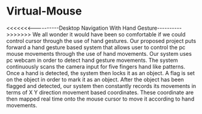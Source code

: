 # Virtual-Mouse
<<<<<<<----------Desktop Navigation With Hand Gesture---------->>>>>>>
We all wonder it would have been so comfortable if we could control cursor through the use of hand gestures.
Our proposed project puts forward a hand gesture based system that allows user to control the pc mouse movements through the use of hand movements.
Our system uses pc webcam in order to detect hand gesture movements.
The system continuously scans the camera input for five fingers hand like patterns.
Once a hand is detected, the system then locks it as an object.
A flag is set on the object in order to mark it as an object.
After the object has been flagged and detected, our system then constantly records its movements in terms of X Y direction movement based coordinates.
These coordinate are then mapped real time onto the mouse cursor to move it according to hand movements.
